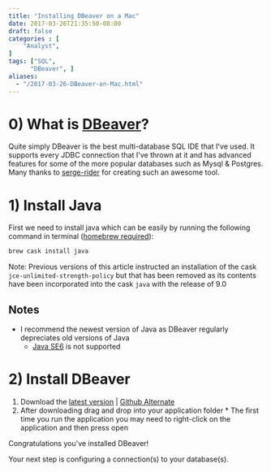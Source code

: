 ```yaml
---
title: "Installing DBeaver on a Mac"
date: 2017-03-26T21:35:50-08:00
draft: false
categories : [
    "Analyst",
]
tags: ["SQL",
      "DBeaver", ]
aliases:
  - "/2017-03-26-DBeaver-on-Mac.html"
---
```


# 0) What is [DBeaver](http://dbeaver.jkiss.org/)?

Quite simply DBeaver is the best multi-database SQL IDE that I've used. It supports every JDBC connection that I've thrown at it and has advanced features for some of the more popular databases such as Mysql & Postgres. Many thanks to [serge-rider](https://github.com/serge-rider) for creating such an awesome tool.

# 1) Install Java

First we need to install java which can be easily by running the following command in terminal ([homebrew required](https://brew.sh/)):

```bash
brew cask install java
```

Note: Previous versions of this article instructed an installation of the cask `jce-unlimited-strength-policy` but that has been removed as its contents have been incorporated into the cask `java` with the release of 9.0

## Notes

  * I recommend the newest version of Java as DBeaver regularly depreciates old versions of Java
    * [Java SE6](https://support.apple.com/kb/DL1572?locale=en_US) is not supported

# 2) Install DBeaver

  1. Download the [latest version](http://dbeaver.jkiss.org/download/) | [Github Alternate](https://github.com/serge-rider/dbeaver/releases)
  1. After downloading drag and drop into your application folder
    * The first time you run the application you may need to right-click on the application and then press open

Congratulations you've installed DBeaver!

Your next step is configuring a connection(s) to your database(s).
